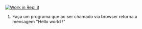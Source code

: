 [![Work in Repl.it](https://classroom.github.com/assets/work-in-replit-14baed9a392b3a25080506f3b7b6d57f295ec2978f6f33ec97e36a161684cbe9.svg)](https://classroom.github.com/online_ide?assignment_repo_id=4732950&assignment_repo_type=AssignmentRepo)
1) Faça um programa que ao ser chamado via browser retorna a mensagem "Hello world !"